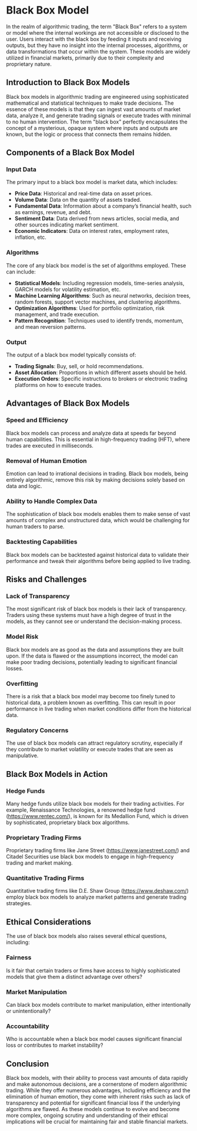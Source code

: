 # Black Box Model

In the realm of algorithmic trading, the term "Black Box" refers to a system or model where the internal workings are not accessible or disclosed to the user. Users interact with the black box by feeding it inputs and receiving outputs, but they have no insight into the internal processes, algorithms, or data transformations that occur within the system. These models are widely utilized in financial markets, primarily due to their complexity and proprietary nature.

## Introduction to Black Box Models

Black box models in algorithmic trading are engineered using sophisticated mathematical and statistical techniques to make trade decisions. The essence of these models is that they can ingest vast amounts of market data, analyze it, and generate trading signals or execute trades with minimal to no human intervention. The term "black box" perfectly encapsulates the concept of a mysterious, opaque system where inputs and outputs are known, but the logic or process that connects them remains hidden.

## Components of a Black Box Model

### Input Data

The primary input to a black box model is market data, which includes:

- **Price Data**: Historical and real-time data on asset prices.
- **Volume Data**: Data on the quantity of assets traded.
- **Fundamental Data**: Information about a company’s financial health, such as earnings, revenue, and debt.
- **Sentiment Data**: Data derived from news articles, social media, and other sources indicating market sentiment.
- **Economic Indicators**: Data on interest rates, employment rates, inflation, etc.

### Algorithms

The core of any black box model is the set of algorithms employed. These can include:

- **Statistical Models**: Including regression models, time-series analysis, GARCH models for volatility estimation, etc.
- **Machine Learning Algorithms**: Such as neural networks, decision trees, random forests, support vector machines, and clustering algorithms.
- **Optimization Algorithms**: Used for portfolio optimization, risk management, and trade execution.
- **Pattern Recognition**: Techniques used to identify trends, momentum, and mean reversion patterns.

### Output

The output of a black box model typically consists of:

- **Trading Signals**: Buy, sell, or hold recommendations.
- **Asset Allocation**: Proportions in which different assets should be held.
- **Execution Orders**: Specific instructions to brokers or electronic trading platforms on how to execute trades.

## Advantages of Black Box Models

### Speed and Efficiency

Black box models can process and analyze data at speeds far beyond human capabilities. This is essential in high-frequency trading (HFT), where trades are executed in milliseconds.

### Removal of Human Emotion

Emotion can lead to irrational decisions in trading. Black box models, being entirely algorithmic, remove this risk by making decisions solely based on data and logic.

### Ability to Handle Complex Data

The sophistication of black box models enables them to make sense of vast amounts of complex and unstructured data, which would be challenging for human traders to parse.

### Backtesting Capabilities

Black box models can be backtested against historical data to validate their performance and tweak their algorithms before being applied to live trading.

## Risks and Challenges

### Lack of Transparency

The most significant risk of black box models is their lack of transparency. Traders using these systems must have a high degree of trust in the models, as they cannot see or understand the decision-making process.

### Model Risk

Black box models are as good as the data and assumptions they are built upon. If the data is flawed or the assumptions incorrect, the model can make poor trading decisions, potentially leading to significant financial losses.

### Overfitting

There is a risk that a black box model may become too finely tuned to historical data, a problem known as overfitting. This can result in poor performance in live trading when market conditions differ from the historical data.

### Regulatory Concerns

The use of black box models can attract regulatory scrutiny, especially if they contribute to market volatility or execute trades that are seen as manipulative.

## Black Box Models in Action

### Hedge Funds

Many hedge funds utilize black box models for their trading activities. For example, Renaissance Technologies, a renowned hedge fund (https://www.rentec.com/), is known for its Medallion Fund, which is driven by sophisticated, proprietary black box algorithms.

### Proprietary Trading Firms

Proprietary trading firms like Jane Street (https://www.janestreet.com/) and Citadel Securities use black box models to engage in high-frequency trading and market making.

### Quantitative Trading Firms

Quantitative trading firms like D.E. Shaw Group (https://www.deshaw.com/) employ black box models to analyze market patterns and generate trading strategies.

## Ethical Considerations

The use of black box models also raises several ethical questions, including:

### Fairness

Is it fair that certain traders or firms have access to highly sophisticated models that give them a distinct advantage over others?

### Market Manipulation

Can black box models contribute to market manipulation, either intentionally or unintentionally?

### Accountability

Who is accountable when a black box model causes significant financial loss or contributes to market instability?

## Conclusion

Black box models, with their ability to process vast amounts of data rapidly and make autonomous decisions, are a cornerstone of modern algorithmic trading. While they offer numerous advantages, including efficiency and the elimination of human emotion, they come with inherent risks such as lack of transparency and potential for significant financial loss if the underlying algorithms are flawed. As these models continue to evolve and become more complex, ongoing scrutiny and understanding of their ethical implications will be crucial for maintaining fair and stable financial markets.